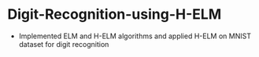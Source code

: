 # Digit-Recognition-using-H-ELM
* Implemented ELM and H-ELM algorithms and applied H-ELM on MNIST dataset for digit recognition

